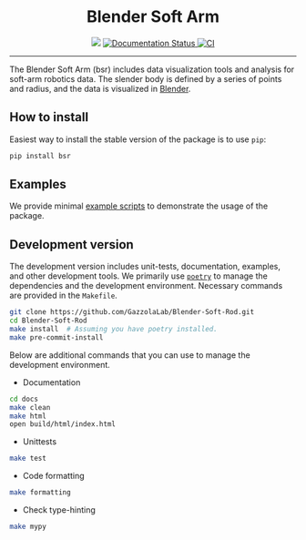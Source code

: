 <div align="center">
<h1> Blender Soft Arm </h1>

<img src="https://img.shields.io/badge/Python-3776AB?style=flat&logo=Python&logoColor=white"/>
<a href='https://blender-soft-rod.readthedocs.io/en/latest/?badge=latest'>
    <img src='https://readthedocs.org/projects/blender-soft-rod/badge/?version=latest' alt='Documentation Status' />
</a>
<a href='https://github.com/GazzolaLab/Blender-Soft-Rod/actions'>
    <img src='https://github.com/GazzolaLab/Blender-Soft-Rod/actions/workflows/main.yml/badge.svg' alt='CI' />
</a>

</div>

----


The Blender Soft Arm (bsr) includes data visualization tools and analysis for soft-arm robotics data.
The slender body is defined by a series of points and radius, and the data is visualized in [Blender](https://www.blender.org/).

## How to install

Easiest way to install the stable version of the package is to use `pip`:

```sh
pip install bsr
```

## Examples

We provide minimal [example scripts](.examples) to demonstrate the usage of the package.

## Development version

The development version includes unit-tests, documentation, examples, and other development tools.
We primarily use [`poetry`](https://python-poetry.org/) to manage the dependencies and the development environment.
Necessary commands are provided in the `Makefile`.

```sh
git clone https://github.com/GazzolaLab/Blender-Soft-Rod.git
cd Blender-Soft-Rod
make install  # Assuming you have poetry installed.
make pre-commit-install
```

Below are additional commands that you can use to manage the development environment.

- Documentation

```sh
cd docs
make clean
make html
open build/html/index.html
```

- Unittests

```sh
make test
```

- Code formatting

```sh
make formatting
```

- Check type-hinting

```sh
make mypy
```

